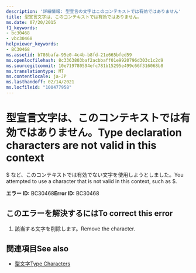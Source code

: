```yaml
---
description: '詳細情報: 型宣言の文字はこのコンテキストでは有効ではありません'
title: 型宣言文字は、このコンテキストでは有効ではありません。
ms.date: 07/20/2015
f1_keywords:
- bc30468
- vbc30468
helpviewer_keywords:
- BC30468
ms.assetid: b786bafa-95e0-4c4b-b8fd-21e665bfed59
ms.openlocfilehash: 8c3363803baf2acbbaff01e9920796d303c1c2d9
ms.sourcegitcommit: 10e719780594efc781b15295e499c66f316068b8
ms.translationtype: MT
ms.contentlocale: ja-JP
ms.lasthandoff: 02/14/2021
ms.locfileid: "100477958"
---
```

# <a name="type-declaration-characters-are-not-valid-in-this-context"></a><span data-ttu-id="16db2-103">型宣言文字は、このコンテキストでは有効ではありません。</span><span class="sxs-lookup"><span data-stu-id="16db2-103">Type declaration characters are not valid in this context</span></span>

<span data-ttu-id="16db2-104">$ など、このコンテキストでは有効でない文字を使用しようとしました。</span><span class="sxs-lookup"><span data-stu-id="16db2-104">You attempted to use a character that is not valid in this context, such as $.</span></span>  
  
 <span data-ttu-id="16db2-105">**エラー ID:** BC30468</span><span class="sxs-lookup"><span data-stu-id="16db2-105">**Error ID:** BC30468</span></span>  
  
## <a name="to-correct-this-error"></a><span data-ttu-id="16db2-106">このエラーを解決するには</span><span class="sxs-lookup"><span data-stu-id="16db2-106">To correct this error</span></span>  
  
1. <span data-ttu-id="16db2-107">該当する文字を削除します。</span><span class="sxs-lookup"><span data-stu-id="16db2-107">Remove the character.</span></span>  
  
## <a name="see-also"></a><span data-ttu-id="16db2-108">関連項目</span><span class="sxs-lookup"><span data-stu-id="16db2-108">See also</span></span>

- [<span data-ttu-id="16db2-109">型文字</span><span class="sxs-lookup"><span data-stu-id="16db2-109">Type Characters</span></span>](../programming-guide/language-features/data-types/type-characters.md)
